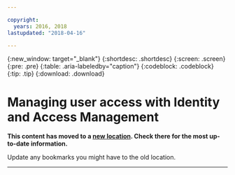 ```yaml
---

copyright:
  years: 2016, 2018
lastupdated: "2018-04-16"

---
```


{:new_window: target="_blank"}
{:shortdesc: .shortdesc}
{:screen: .screen}
{:pre: .pre}
{:table: .aria-labeledby="caption"}
{:codeblock: .codeblock}
{:tip: .tip}
{:download: .download}

# Managing user access with Identity and Access Management

**This content has moved to a [new location](https://dataplatform.ibm.com/docs/content/analyze-data/pm_service_security_iam.html). Check there for the most up-to-date information.** 

Update any bookmarks you might have to the old location.


_____________

